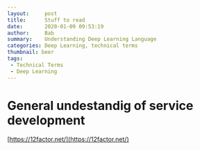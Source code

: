 ```yaml
---
layout:     post
title:      Stuff to read
date:       2020-01-09 09:53:19
author:     Bab
summary:    Understanding Deep Learning Language
categories: Deep Learning, technical terms
thumbnail: beer
tags:
 - Technical Terms
 - Deep Learning
---
```


# General undestandig of service development

[https://12factor.net/](https://12factor.net/)
